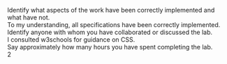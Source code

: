 Identify what aspects of the work have been correctly implemented and what have not.  
      To my understanding, all specifications have been correctly implemented.  
Identify anyone with whom you have collaborated or discussed the lab.  
      I consulted w3schools for guidance on CSS.  
Say approximately how many hours you have spent completing the lab.  
      2  
